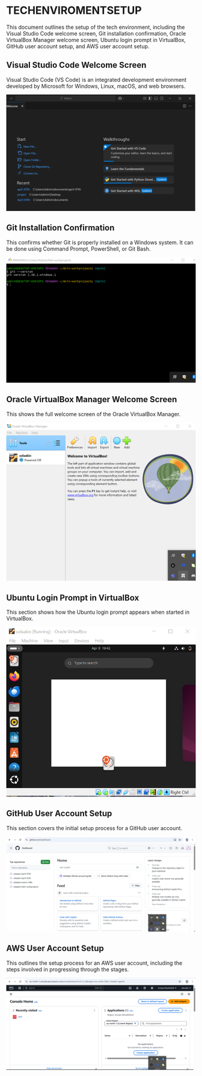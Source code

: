 

# TECHENVIROMENTSETUP

This document outlines the setup of the tech environment, including the Visual Studio Code welcome screen, Git installation confirmation, Oracle VirtualBox Manager welcome screen, Ubuntu login prompt in VirtualBox, GitHub user account setup, and AWS user account setup.

## Visual Studio Code Welcome Screen

Visual Studio Code (VS Code) is an integrated development environment developed by Microsoft for Windows, Linux, macOS, and web browsers.

![Visual studio code](./img/1.vscode.png)

## Git Installation Confirmation

This confirms whether Git is properly installed on a Windows system. It can be done using Command Prompt, PowerShell, or Git Bash.

![Git installation](./img/2.Git%20installation%20confirmation.png)

## Oracle VirtualBox Manager Welcome Screen

This shows the full welcome screen of the Oracle VirtualBox Manager.

![oracle virtual](./img/3.oracle%20virtualbox%20manager%20welcome%20screen.png)

## Ubuntu Login Prompt in VirtualBox

This section shows how the Ubuntu login prompt appears when started in VirtualBox.

![Ubuntu login](./img/4.Ubuntu%20login%20prompt%20in%20virtualbox.png)

## GitHub User Account Setup

This section covers the initial setup process for a GitHub user account.

![Github user](./img/5.Github%20user%20account%20setup.png)

## AWS User Account Setup

This outlines the setup process for an AWS user account, including the steps involved in progressing through the stages.

![Aws user](./img/6.Aws%20User%20Account%20setup.png)

